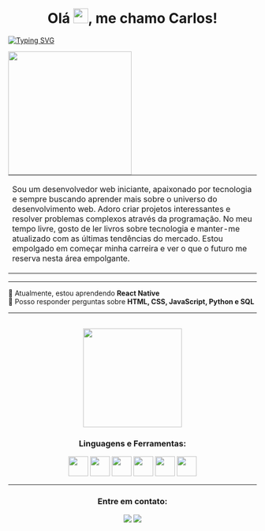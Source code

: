 <!-- Primeiro parágrafo -->
<h1 align="center">Olá  <img src="https://media.giphy.com/media/hvRJCLFzcasrR4ia7z/giphy.gif" width="30px"/>, me chamo Carlos!</h1>

<!-- Texto animado -->
[![Typing SVG](https://readme-typing-svg.demolab.com?font=Fira+Code&pause=10&color=3565F2&center=true&vCenter=true&width=1000&lines=Desenvolvedor+Full+stack+em+aprendizagem;Atualmente+estudando+no+IFPB;Tecnologias+em+desenvolvimento:+JavaScript+e+React+Native)](https://git.io/typing-svg)

<!-- Imagem em svg do cara no computador -->
<img align ="left" width="250px" src="https://github.com/SmokeDevL/SmokeDevL/blob/main/hand-coding-animate.svg">

<!-- Criando uma table para criar uma borda em volta da descrição -->
<table>
  <tbody>
    <tr>
      <td width='700px'>
        <p>Sou um desenvolvedor web iniciante, apaixonado por tecnologia e sempre buscando aprender mais sobre o universo do desenvolvimento web. Adoro criar projetos    interessantes e resolver problemas complexos através da programação. No meu tempo livre, gosto de ler livros sobre tecnologia e manter-me atualizado com as últimas tendências do mercado. Estou empolgado em começar minha carreira e ver o que o futuro me reserva nesta área empolgante.</p>
      </td>
    </tr>
  </tbody>
</table>

**********

<div align="left">
🌱 Atualmente, estou aprendendo <strong>React Native</strong><br>
💬 Posso responder perguntas sobre <strong>HTML, CSS, JavaScript, Python e SQL</strong><br>
</div>

**********

<br>

<!-- Exibindo a tabela de commits -->
<div align="center">
  <img height="200em" src="https://github-readme-stats.vercel.app/api?username=SmokeDevL&show_icons=true&theme=github_dark&count_private=true&locale=pt-br&custom_title=Detalhes sobre mim&gradient=true&border_radius=20px&hide=stars,issues,contribs&layout=compact"/>
</div>	

<!-- Exibindo as linguagens e ferramentas -->
<div align="center">
  <h3>Linguagens e Ferramentas:</h3>
  <section display="inline">
    <img height="40" width="40" src="https://cdn.simpleicons.org/css3/3565F2"/>
    <img height="40" width="40" src="https://cdn.simpleicons.org/html5/3565F2"/>
    <img height="40" width="40" src="https://cdn.simpleicons.org/javascript/3565F2"/>
    <img height="40" width="40" src="https://cdn.simpleicons.org/nodedotjs/3565F2"/>
    <img height="40" width="40" src="https://cdn.simpleicons.org/express/3565F2"/>
    <img height="40" width="40" src="https://cdn.simpleicons.org/mongodb/3565F2"/>
  </section>
</div>

*******************

<div align="center">
  <h3>Entre em contato:</h3>
  <p>
    <img src="https://custom-icon-badges.demolab.com/badge/-lopes.carlos@academico.ifpb.edu.br-3565F2?style=for-the-badge&logo=mention&logoColor=white">
    <a href="https://www.linkedin.com/in/dev-carlos-lopes/" target="blank"><img src="https://custom-icon-badges.demolab.com/badge/-LinkedIn-3565F2?style=for-the-badge&logo=linkedin&logoColor=white"></a>
  </p>
</div>
